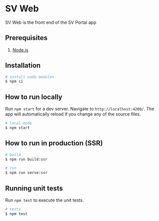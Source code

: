 # SV Web

SV Web is the front end of the SV Portal app

## Prerequisites

1. [Node.js](https://nodejs.org/en/)

## Installation

```bash
# install node modules
$ npm ci
```

## How to run locally

Run `npm start` for a dev server. Navigate to `http://localhost:4200/`. The app will automatically reload if you change any of the source files.

```bash
# local mode
$ npm start
```

## How to run in production (SSR)

```bash
# build
$ npm run build:ssr

# run
$ npm run serve:ssr
```

## Running unit tests

Run `npm test` to execute the unit tests.

```bash
# tests
$ npm test
```
